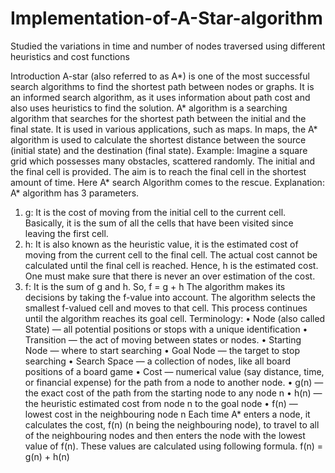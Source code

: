 # Implementation-of-A-Star-algorithm
Studied the variations in time and number of nodes traversed using different heuristics and cost functions

Introduction
A-star (also referred to as A*) is one of the most successful search algorithms to find the shortest path between nodes or graphs. It is an informed search algorithm, as it uses information about path cost and also uses heuristics to find the solution. A* algorithm is a searching algorithm that searches for the shortest path between the initial and the final state. 
 It is used in various applications, such as maps. In maps, the A* algorithm is used to calculate the shortest distance between the source (initial state) and the destination (final state). 
 Example: Imagine a square grid which possesses many obstacles, scattered randomly. The initial and the final cell is provided. The aim is to reach the final cell in the shortest amount of time. Here A* search Algorithm comes to the rescue. 
Explanation: 
A* algorithm has 3 parameters.
1) g: It is the cost of moving from the initial cell to the current cell. Basically, it is the sum of all the cells that have been visited since leaving the first cell.
2) h: It is also known as the heuristic value, it is the estimated cost of moving from the current cell to the final cell. The actual cost cannot be calculated until the final cell is reached. Hence, h is the estimated cost. One must make sure that there is never an over estimation of the cost.
3) f: It is the sum of g and h. 
So, f = g + h 
The algorithm makes its decisions by taking the f-value into account. The algorithm selects the smallest f-valued cell and moves to that cell. This process continues until the algorithm reaches its goal cell. 
Terminology:
    • Node (also called State) — all potential positions or stops with a unique identification 
    • Transition — the act of moving between states or nodes.
    • Starting Node — where to start searching 
    • Goal Node — the target to stop searching
    • Search Space — a collection of nodes, like all board positions of a board game 
    • Cost — numerical value (say distance, time, or financial expense) for the path from a node to another node. 
    • g(n) —the exact cost of the path from the starting node to any node n 
    • h(n) —the heuristic estimated cost from node n to the goal node 
    • f(n) — lowest cost in the neighbouring node n 
Each time A* enters a node, it calculates the cost, f(n) (n being the neighbouring node), to travel to all of the neighbouring nodes and then enters the node with the lowest value of f(n). These values are calculated using following formula.
 f(n) = g(n) + h(n)
